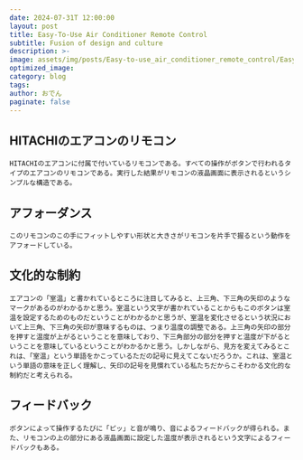 ```yaml
---
date: 2024-07-31T 12:00:00
layout: post
title: Easy-To-Use Air Conditioner Remote Control
subtitle: Fusion of design and culture
description: >-
image: assets/img/posts/Easy-to-use_air_conditioner_remote_control/Easy-to-use_air_conditioner_remote_control.jpg
optimized_image: 
category: blog
tags: 
author: おでん
paginate: false
---
```


## HITACHIのエアコンのリモコン

    HITACHIのエアコンに付属で付いているリモコンである。すべての操作がボタンで行われるタイプのエアコンのリモコンである。実行した結果がリモコンの液晶画面に表示されるというシンプルな構造である。


## アフォーダンス

    このリモコンのこの手にフィットしやすい形状と大きさがリモコンを片手で握るという動作をアフォードしている。

## 文化的な制約

    エアコンの「室温」と書かれているところに注目してみると、上三角、下三角の矢印のようなマークがあるのがわかるかと思う。室温という文字が書かれていることからもこのボタンは室温を設定するためのものだということがわかるかと思うが、室温を変化させるという状況において上三角、下三角の矢印が意味するものは、つまり温度の調整である。上三角の矢印の部分を押すと温度が上がるということを意味しており、下三角部分の部分を押すと温度が下がるということを意味しているということがわかるかと思う。しかしながら、見方を変えてみるとこれは、「室温」という単語をかこっているただの記号に見えてこないだろうか。これは、室温という単語の意味を正しく理解し、矢印の記号を見慣れている私たちだからこそわかる文化的な制約だと考えられる。

## フィードバック

    ボタンによって操作するたびに「ピッ」と音が鳴り、音によるフィードバックが得られる。また、リモコンの上の部分にある液晶画面に設定した温度が表示されるという文字によるフィードバックもある。
